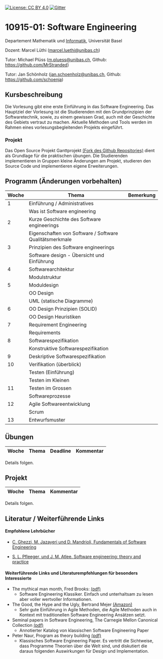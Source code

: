 [![License: CC BY 4.0](https://img.shields.io/badge/License-CC%20BY%204.0-lightgrey.svg)](https://creativecommons.org/licenses/by/4.0/)
[![Gitter](https://badges.gitter.im/unibas-sweng/discussion.svg)](https://gitter.im/unibas-sweng/discussion?utm_source=badge&utm_medium=badge&utm_campaign=pr-badge)

# 10915-01: Software Engineering

Departement Mathematik und [Informatik](http://informatik.unibas.ch/), Universität Basel

Dozent: Marcel Lüthi (<marcel.luethi@unibas.ch>)

Tutor: Michael Plüss (<m.pluess@unibas.ch>, Github: <https://github.com/MrStranded>)

Tutor: Jan Schönholz (<jan.schoenholz@unibas.ch>, Github: <https://github.com/schoenja>)

## Kursbeschreibung

Die Vorlesung gibt eine erste Einführung in das Software Engineering. 
Das Hauptziel der Vorlesung ist die Studierenden mit den Grundprinzipien der Softwaretechnik, sowie, zu einem gewissen Grad, auch mit der Geschichte des Gebiets vertraut zu machen. 
Aktuelle Methoden und Tools werden im Rahmen eines vorlesungsbegleitenden Projekts eingeführt.

### Projekt

Das Open Source Projekt Ganttprojekt [(Fork des Github Repositories)](https://github.com/unibas-sweng/ganttproject) dient als Grundlage für die praktischen 
übungen. Die Studierenden implementieren in Gruppen kleine Änderungen am Projekt, studieren den Source Code und implementieren eigene Erweiterungen. 


## Programm (Änderungen vorbehalten)
 
| Woche | Thema | Bemerkung |
| ------| ----- | --------- |
| 1  | Einführung / Administratives  | |
|    | Was ist Software engineering  | |
| 2  | Kurze Geschichte des Software engineerings  | |
|    | Eigenschaften von Software / Software Qualitätsmerkmale | |
| 3  | Prinzipien des Software engineerings   | |
|    | Software design - Übersicht und Einführung |  |
| 4  | Softwarearchitektur  | |
|    | Modulstruktur  | |
| 5  | Moduldesign |
|    | OO Design  | |
|    | UML (statische Diagramme)  | | 
| 6  | OO Design Prinzipien (SOLID) | |
|    | OO Design Heuristiken   | |
| 7  | Requirement Engineering   | |
|    | Requirements |  |
| 8  | Softwarespezifikation  |  |
|    | Konstruktive Softwarespezifikation  |  |
| 9  | Deskriptive Softwarespezifikation | |
| 10 | Verifikation (überblick)  | |
|    | Testen (Einführung) | |
|    | Testen im Kleinen   | |
| 11 | Testen im Grossen   | | 
|    | Softwareprozesse | |
| 12 | Agile Softwareentwicklung   | |
|    | Scrum  | |
| 13 | Entwurfsmuster | |


## Übungen 

| Woche | Thema | Deadline | Kommentar |
| ------| ----- | -------- | --------- |

Details folgen.


## Projekt
| Woche | Thema | Kommentar |
| ------| ----- | -------- | 
Details folgen.


## Literatur / Weiterführende Links

#### Empfohlene Lehrbücher 

* [C. Ghezzi, M. Jazayeri und D. Mandrioli, Fundamentals of Software Engineering](https://www.pearson.com/us/higher-education/program/Ghezzi-Fundamentals-of-Software-Engineering-2nd-Edition/PGM13112.html)

* [S. L. Pfleeger, und J. M. Atlee. Software engineering: theory and practice](https://www.pearson.com/us/higher-education/program/Pfleeger-Pfleeger-Software-Engineering-4-4th-Edition/PGM58925.html)


#### Weiterführende Links und Literaturempfehlungen für besonders Interessierte
* The mythical man month, Fred Brooks: [(pdf)](https://is.muni.cz/www/208322/The.Mythical.Man.Month.F.Brooks.pdf)
    * Software Engineering Klassiker. Einfach und unterhaltsam zu lesen aber voller wertvoller Informationen.
* The Good, the Hype and the Ugly, Bertrand Mejer [(Amazon)](https://www.amazon.com/Agile-Good-Hype-Bertrand-Meyer/dp/3319051547)
    * Sehr gute Einführung in Agile Methoden, die Agile Methoden auch in Kontext mit traditionellen Software Engineering Ansätzen setzt.
* Seminal papers in Software Engineering, The Carnegie Mellon Canonical Collection [(pdf)](http://reports-archive.adm.cs.cmu.edu/anon/isr2015/CMU-ISR-15-107.pdf)
    * Annotierter Katalog von klassischen Software Engineering Paper
* Peter Naur, Program as theory building [(pdf)](http://pages.cs.wisc.edu/~remzi/Naur.pdf)
    * Klassisches Software Engineering Paper. Es vertritt die Sichtweise, dass Programme Theorien über die Welt sind, und diskutiert die daraus folgenden Auswirkungen für Design und Implementation. 

